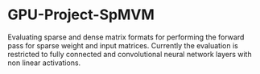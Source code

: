 # GPU-Project-SpMVM
Evaluating sparse and dense matrix formats for performing the forward pass for sparse weight and input matrices. Currently the evaluation is restricted to fully connected and convolutional neural network layers with non linear activations.
